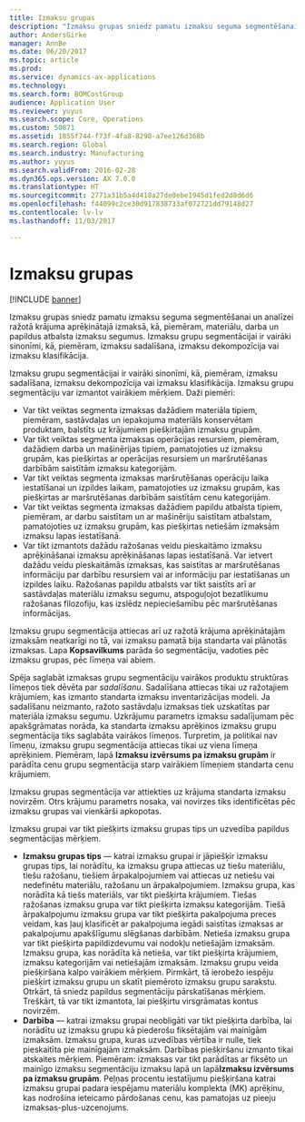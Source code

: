 ```yaml
---
title: Izmaksu grupas
description: "Izmaksu grupas sniedz pamatu izmaksu seguma segmentēšanai un analīzei ražotā krājuma aprēķinātajā izmaksā, kā, piemēram, materiālu, darba un papildus atbalsta izmaksu segumus. Izmaksu grupu segmentācijai ir vairāki sinonīmi, kā, piemēram, izmaksu sadalīšana, izmaksu dekompozīcija vai izmaksu klasifikācija."
author: AndersGirke
manager: AnnBe
ms.date: 06/20/2017
ms.topic: article
ms.prod: 
ms.service: dynamics-ax-applications
ms.technology: 
ms.search.form: BOMCostGroup
audience: Application User
ms.reviewer: yuyus
ms.search.scope: Core, Operations
ms.custom: 50871
ms.assetid: 1855f744-f73f-4fa8-8290-a7ee126d368b
ms.search.region: Global
ms.search.industry: Manufacturing
ms.author: yuyus
ms.search.validFrom: 2016-02-28
ms.dyn365.ops.version: AX 7.0.0
ms.translationtype: HT
ms.sourcegitcommit: 2771a31b5a4d418a27de0ebe1945d1fed2d8d6d6
ms.openlocfilehash: f44099c2ce30d917838733af072721dd79148d27
ms.contentlocale: lv-lv
ms.lasthandoff: 11/03/2017

---
```


# <a name="cost-groups"></a>Izmaksu grupas

[!INCLUDE [banner](../includes/banner.md)]

Izmaksu grupas sniedz pamatu izmaksu seguma segmentēšanai un analīzei ražotā krājuma aprēķinātajā izmaksā, kā, piemēram, materiālu, darba un papildus atbalsta izmaksu segumus. Izmaksu grupu segmentācijai ir vairāki sinonīmi, kā, piemēram, izmaksu sadalīšana, izmaksu dekompozīcija vai izmaksu klasifikācija. 

Izmaksu grupu segmentācijai ir vairāki sinonīmi, kā, piemēram, izmaksu sadalīšana, izmaksu dekompozīcija vai izmaksu klasifikācija. Izmaksu grupu segmentāciju var izmantot vairākiem mērķiem. Daži piemēri:

-   Var tikt veiktas segmenta izmaksas dažādiem materiāla tipiem, piemēram, sastāvdaļas un iepakojuma materiāls konservētam produktam, balstīts uz krājumiem piešķirtajām izmaksu grupām.
-   Var tikt veiktas segmenta izmaksas operācijas resursiem, piemēram, dažādiem darba un mašinērijas tipiem, pamatojoties uz izmaksu grupām, kas piešķirtas ar operācijas resursiem un maršrutēšanas darbībām saistītām izmaksu kategorijām.
-   Var tikt veiktas segmenta izmaksas maršrutēšanas operāciju laika iestatīšanai un izpildes laikam, pamatojoties uz izmaksu grupām, kas piešķirtas ar maršrutēšanas darbībām saistītām cenu kategorijām.
-   Var tikt veiktas segmenta izmaksas dažādiem papildu atbalsta tipiem, piemēram, ar darbu saistītam un ar mašinēriju saistītam atbalstam, pamatojoties uz izmaksu grupām, kas piešķirtas netiešām izmaksām izmaksu lapas iestatīšanā.
-   Var tikt izmantots dažādu ražošanas veidu pieskaitāmo izmaksu aprēķināšanai izmaksu aprēķināšanas lapas iestatīšanā. Var ietvert dažādu veidu pieskaitāmās izmaksas, kas saistītas ar maršrutēšanas informāciju par darbību resursiem vai ar informāciju par iestatīšanas un izpildes laiku. Ražošanas papildu atbalsts var tikt saistīts arī ar sastāvdaļas materiālu izmaksu segumu, atspoguļojot bezatlikumu ražošanas filozofiju, kas izslēdz nepieciešamību pēc maršrutēšanas informācijas.

Izmaksu grupu segmentācija attiecas arī uz ražotā krājuma aprēķinātajām izmaksām neatkarīgi no tā, vai izmaksu pamatā bija standarta vai plānotās izmaksas. Lapa **Kopsavilkums** parāda šo segmentāciju, vadoties pēc izmaksu grupas, pēc līmeņa vai abiem. 

Spēja saglabāt izmaksas grupu segmentāciju vairākos produktu struktūras līmeņos tiek dēvēta par *sadalīšanu*. Sadalīšana attiecas tikai uz ražotajiem krājumiem, kas izmanto standarta izmaksu inventarizācijas modeli. Ja sadalīšanu neizmanto, ražoto sastāvdaļu izmaksas tiek uzskatītas par materiāla izmaksu segumu. Uzkrājumu parametrs izmaksu sadalījumam pēc apakšgrāmatas norāda, ka standarta izmaksu aprēķinos izmaksu grupu segmentācija tiks saglabāta vairākos līmeņos. Turpretim, ja politikai nav līmeņu, izmaksu grupu segmentācija attiecas tikai uz viena līmeņa aprēķiniem. Piemēram, lapā **Izmaksu izvērsums pa izmaksu grupām** ir parādīta cenu grupu segmentācija starp vairākiem līmeņiem standarta cenu krājumiem. 

Izmaksu grupas segmentācija var attiekties uz krājuma standarta izmaksu novirzēm. Otrs krājumu parametrs nosaka, vai novirzes tiks identificētas pēc izmaksu grupas vai vienkārši apkopotas. 

Izmaksu grupai var tikt piešķirts izmaksu grupas tips un uzvedība papildus segmentācijas mērķiem.

-   **Izmaksu grupas tips** — katrai izmaksu grupai ir jāpiešķir izmaksu grupas tips, lai norādītu, ka izmaksu grupa attiecas uz tiešu materiālu, tiešu ražošanu, tiešiem ārpakalpojumiem vai attiecas uz netiešu vai nedefinētu materiālu, ražošanu un ārpakalpojumiem. Izmaksu grupa, kas norādīta kā tiešs materiāls, var tikt piešķirta krājumiem. Tiešas ražošanas izmaksu grupa var tikt piešķirta izmaksu kategorijām. Tiešā ārpakalpojumu izmaksu grupa var tikt piešķirta pakalpojuma preces veidam, kas ļauj klasificēt ar pakalpojuma iegādi saistītas izmaksas ar pakalpojumu apakšlīgumu slēgšanas darbībām. Netieša izmaksu grupa var tikt piešķirta papildizdevumu vai nodokļu netiešajām izmaksām. Izmaksu grupa, kas norādīta kā netieša, var tikt piešķirta krājumiem, izmaksu kategorijām vai netiešajām izmaksām. Izmaksu grupu veida piešķiršana kalpo vairākiem mērķiem. Pirmkārt, tā ierobežo iespēju piešķirt izmaksu grupu un skatīt piemēroto izmaksu grupu sarakstu. Otrkārt, tā sniedz papildus segmentāciju pārskatīšanas mērķiem. Treškārt, tā var tikt izmantota, lai piešķirtu virsgrāmatas kontus novirzēm.
-   **Darbība** — katrai izmaksu grupai neobligāti var tikt piešķirta darbība, lai norādītu uz izmaksu grupu kā piederošu fiksētajām vai mainīgām izmaksām. Izmaksu grupa, kuras uzvedības vērtība ir nulle, tiek pieskaitīta pie mainīgajām izmaksām. Darbības piešķiršanu izmanto tikai atskaites mērķiem. Piemēram: izmaksas var tikt parādītas ar fiksēto un mainīgo izmaksu segmentāciju izmaksu lapā un lapā**Izmaksu izvērsums pa izmaksu grupām**. Peļņas procentu iestatījumu piešķiršana katrai izmaksu grupai padara iespējamu materiālu komplekta (MK) aprēķinu, kas nodrošina ieteicamo pārdošanas cenu, kas pamatojas uz pieeju izmaksas-plus-uzcenojums.





